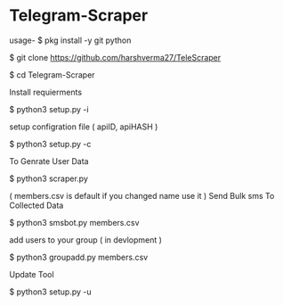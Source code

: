 # Telegram-Scraper

usage-
$ pkg install -y git python

$ git clone https://github.com/harshverma27/TeleScraper

$ cd Telegram-Scraper

Install requierments

$ python3 setup.py -i

setup configration file ( apiID, apiHASH )

$ python3 setup.py -c

To Genrate User Data

$ python3 scraper.py

( members.csv is default if you changed name use it )
Send Bulk sms To Collected Data

$ python3 smsbot.py members.csv

add users to your group ( in devlopment )

$ python3 groupadd.py members.csv

Update Tool

$ python3 setup.py -u
